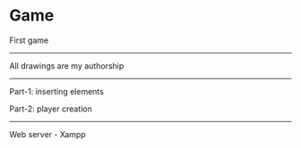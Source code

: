 # Game
First game

----------------

All drawings are my authorship

----------------

Part-1: inserting elements

Part-2: player creation

----------------

Web server - Xampp
